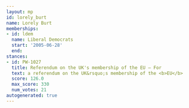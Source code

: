 ```yaml
---
layout: mp
id: lorely_burt
name: Lorely Burt
memberships:
- id: ldem
  name: Liberal Democrats
  start: '2005-06-28'
  end: 
stances:
- id: PW-1027
  title: Referendum on the UK's membership of the EU — For
  text: a referendum on the UK&rsquo;s membership of the <b>EU</b>
  score: 126.0
  max_score: 330
  num_votes: 21
autogenerated: true
---
```

